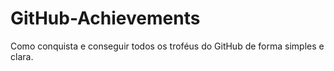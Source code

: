 # GitHub-Achievements
Como conquista e conseguir todos os troféus do GitHub de forma simples e clara.
